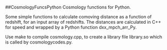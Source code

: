 ##CosmologyFuncsPython
Cosmology functions for Python.

Some simple functions to calculate comoving distance as a function of redshift, for an input array of redshifts. The distances are calculated in C++ for speed and wrapped by a Python function dxx_mpch_arr_Py.

Use make to compile cosmology.cpp, to create a library file library.so which is called by cosmologycodes.py.